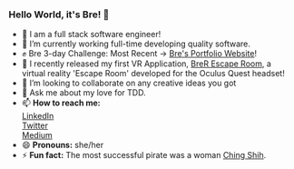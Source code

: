 ### Hello World, it's Bre! 👋

<!--
**brerickner/brerickner** is a ✨ _special_ ✨ repository because its `README.md` (this file) appears on your GitHub profile.-->
- :star2: I am a full stack software engineer!
- 🔭 I’m currently working full-time developing quality software.
- ✊ Bre 3-day Challenge: Most Recent -> [Bre's Portfolio Website](https://brerickner.github.io/brerickner/)!
- 🌱 I recently released my first VR Application, [BreR Escape Room](https://youtu.be/7dvtWqieUJs), a virtual reality 'Escape Room' developed for the Oculus Quest headset!
- 👯 I’m looking to collaborate on any creative ideas you got
- 💬 Ask me about my love for TDD.
- 📫 **How to reach me:**  
            [LinkedIn](https://www.linkedin.com/in/brerickner)  
            [Twitter](https://twitter.com/brerickner)  
            [Medium](https://medium.com/@brerickner)
- 😄 **Pronouns:** she/her
- ⚡ **Fun fact:** The most successful pirate was a woman [Ching Shih](https://historyofyesterday.com/ching-shih-a-prostitute-who-became-historys-deadliest-pirate-f596f7fcff23).

